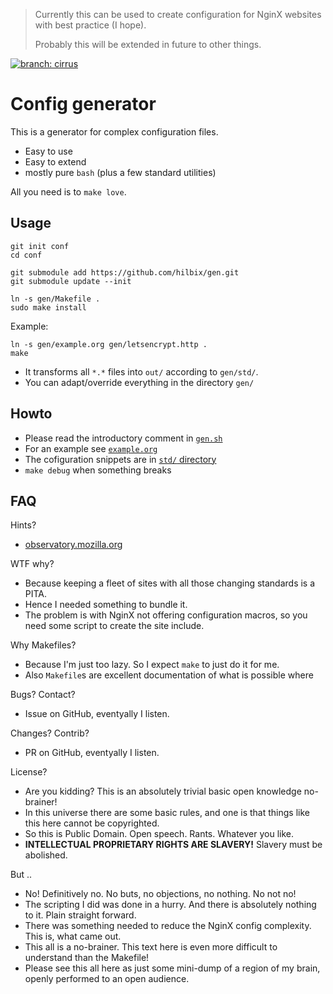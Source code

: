 > Currently this can be used to create configuration for NginX websites
> with best practice (I hope).
>
> Probably this will be extended in future to other things.

[![branch: cirrus](https://api.cirrus-ci.com/github/hilbix/gen.svg?branch=cirrus)](https://cirrus-ci.com/github/hilbix/gen)


# Config generator

This is a generator for complex configuration files.

- Easy to use
- Easy to extend
- mostly pure `bash` (plus a few standard utilities)

All you need is to `make love`.


## Usage

	git init conf
	cd conf

	git submodule add https://github.com/hilbix/gen.git
	git submodule update --init

	ln -s gen/Makefile .
	sudo make install

Example:

	ln -s gen/example.org gen/letsencrypt.http .
	make

- It transforms all `*.*` files into `out/` according to `gen/std/`.
- You can adapt/override everything in the directory `gen/`

## Howto

- Please read the introductory comment in [`gen.sh`](gen.sh)
- For an example see [`example.org`](./example.org)
- The cofiguration snippets are in [`std/` directory](std/)
- `make debug` when something breaks


## FAQ

Hints?

- [observatory.mozilla.org](https://observatory.mozilla.org/)

WTF why?

- Because keeping a fleet of sites with all those changing standards is a PITA.
- Hence I needed something to bundle it.
- The problem is with NginX not offering configuration macros, so you need some script to create the site include.

Why Makefiles?

- Because I'm just too lazy.  So I expect `make` to just do it for me.
- Also `Makefile`s are excellent documentation of what is possible where

Bugs? Contact?

- Issue on GitHub, eventyally I listen.

Changes? Contrib?

- PR on GitHub, eventyally I listen.

License?

- Are you kidding?  This is an absolutely trivial basic open knowledge no-brainer!
- In this universe there are some basic rules, and one is that things like this here cannot be copyrighted.
- So this is Public Domain.  Open speech.  Rants.  Whatever you like.
- **INTELLECTUAL PROPRIETARY RIGHTS ARE SLAVERY!**  Slavery must be abolished.

But ..

- No!  Definitively no.  No buts, no objections, no nothing.  No not no!
- The scripting I did was done in a hurry.  And there is absolutely nothing to it.  Plain straight forward.
- There was something needed to reduce the NginX config complexity.  This is, what came out.
- This all is a no-brainer.  This text here is even more difficult to understand than the Makefile!
- Please see this all here as just some mini-dump of a region of my brain, openly performed to an open audience.

